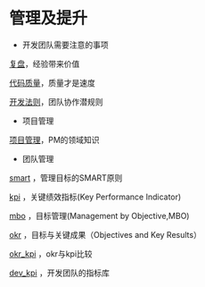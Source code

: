 # 管理及提升

- 开发团队需要注意的事项

[复盘](dev/case_review.md)，经验带来价值

[代码质量](dev/code_quality.md)，质量才是速度

[开发法则](dev/programer_law.md)，团队协作潜规则



- 项目管理

 [项目管理](pm/README.md)，PM的领域知识



- 团队管理

[smart](team\mbo_smart.md) ，管理目标的SMART原则

[kpi](team\kpi.md) ，关键绩效指标(Key Performance Indicator)

[mbo](team\mbo.md) ，目标管理(Management by Objective,MBO)

[okr](team\okr.md) ，目标与关键成果（Objectives and Key Results）

[okr_kpi](team\okr_kpi.md) ，okr与kpi比较

[dev_kpi](team\dev_kpi.md) ，开发团队的指标库

